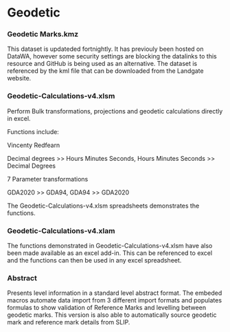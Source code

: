 # Geodetic
### Geodetic Marks.kmz

This dataset is updateded fortnightly. It has previouly been hosted on DataWA, however some security settings are blocking the datalinks to this resource and GitHub is being used as an alternative. The dataset is referenced by the kml file that can be downloaded from the Landgate website.

### Geodetic-Calculations-v4.xlsm

Perform Bulk transformations, projections and geodetic calculations directly in excel.

Functions include:

Vincenty
Redfearn

Decimal degrees >> Hours Minutes Seconds, Hours Minutes Seconds >> Decimal Degrees

7 Parameter transformations

GDA2020 >> GDA94, GDA94 >> GDA2020



The Geodetic-Calculations-v4.xlsm spreadsheets demonstrates the functions.



### Geodetic-Calculations-v4.xlam

The functions demonstrated in Geodetic-Calculations-v4.xlsm have also been made available as an excel add-in. This can be referenced to excel and the functions can then be used in any excel spreadsheet.


### Abstract

Presents level information in a standard level abstract format. The embeded macros automate data import from 3 different import formats and populates formulas to show validation of Reference Marks and levelling between geodetic marks. This version is also able to automatically source geodetic mark and reference mark details from SLIP.
